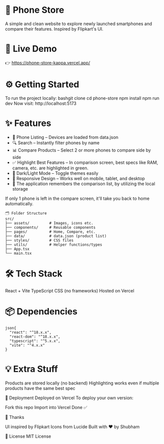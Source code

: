 # 📱 Phone Store
A simple and clean website to explore newly launched smartphones and compare their features. Inspired by Flipkart's UI.

# 🔗 Live Demo
👉 https://phone-store-kappa.vercel.app/

# ⚙️ Getting Started
To run the project locally:
bashgit clone <your-repo-url>
cd phone-store
npm install
npm run dev
Now visit: http://localhost:5173

# ✨ Features

- 📱 Phone Listing – Devices are loaded from data.json
- 🔍 Search – Instantly filter phones by name
- 📊 Compare Products – Select 2 or more phones to compare side by side
- ✅ Highlight Best Features – In comparison screen, best specs like RAM, camera, etc. are highlighted in green. 
- 🌙 Dark/Light Mode – Toggle themes easily
- 📱 Responsive Design – Works well on mobile, tablet, and desktop
- 🧠 The application remembers the comparison list, by utilizing the local storage 

If only 1 phone is left in the compare screen, it'll take you back to home automatically.
```
🗂 Folder Structure
src/
├── assets/         # Images, icons etc.
├── components/     # Reusable components
├── pages/          # Home, Compare, etc.
├── data/           # data.json (product list)
├── styles/         # CSS files
├── utils/          # Helper functions/types
├── App.tsx
└── main.tsx
```
# 🛠 Tech Stack

React + Vite
TypeScript
CSS (no frameworks)
Hosted on Vercel


# 📦 Dependencies
```
json{
  "react": "^18.x.x",
  "react-dom": "^18.x.x",
  "typescript": "^5.x.x",
  "vite": "^4.x.x"
}
```

# 💡 Extra Stuff
Products are stored locally (no backend)
Highlighting works even if multiple products have the same best spec


🧪 Deployment
Deployed on Vercel
To deploy your own version:

Fork this repo
Import into Vercel
Done ✅


🙌 Thanks

UI inspired by Flipkart
Icons from Lucide
Built with ❤️ by Shubham


📄 License
MIT License